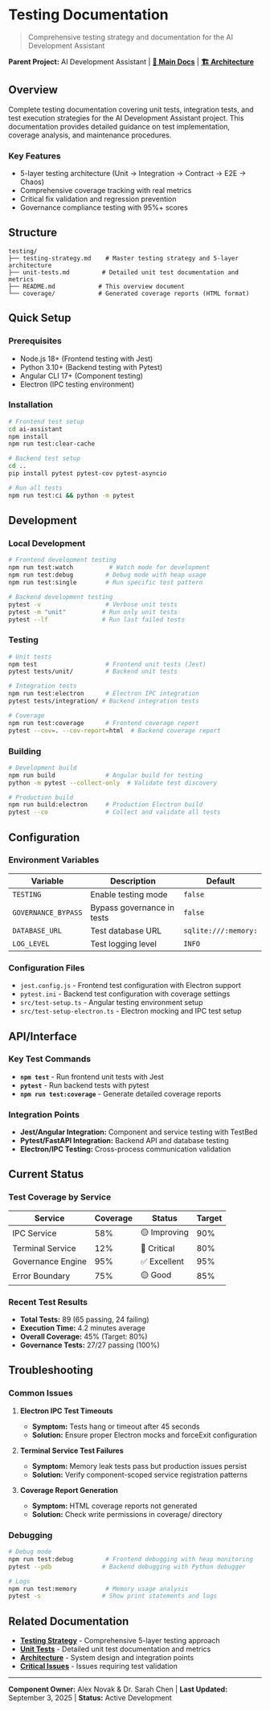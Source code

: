 # Testing Documentation

> Comprehensive testing strategy and documentation for the AI Development Assistant

**Parent Project:** AI Development Assistant | [**📖 Main Docs**](../../CLAUDE.md) | [**🏗️ Architecture**](../architecture/README.md)

## Overview

Complete testing documentation covering unit tests, integration tests, and test execution strategies for the AI Development Assistant project. This documentation provides detailed guidance on test implementation, coverage analysis, and maintenance procedures.

### Key Features
- 5-layer testing architecture (Unit → Integration → Contract → E2E → Chaos)
- Comprehensive coverage tracking with real metrics
- Critical fix validation and regression prevention
- Governance compliance testing with 95%+ scores

## Structure

```
testing/
├── testing-strategy.md    # Master testing strategy and 5-layer architecture
├── unit-tests.md         # Detailed unit test documentation and metrics
├── README.md            # This overview document
└── coverage/            # Generated coverage reports (HTML format)
```

## Quick Setup

### Prerequisites
- Node.js 18+ (Frontend testing with Jest)
- Python 3.10+ (Backend testing with Pytest)
- Angular CLI 17+ (Component testing)
- Electron (IPC testing environment)

### Installation
```bash
# Frontend test setup
cd ai-assistant
npm install
npm run test:clear-cache

# Backend test setup  
cd ..
pip install pytest pytest-cov pytest-asyncio

# Run all tests
npm run test:ci && python -m pytest
```

## Development

### Local Development
```bash
# Frontend development testing
npm run test:watch          # Watch mode for development
npm run test:debug         # Debug mode with heap usage
npm run test:single        # Run specific test pattern

# Backend development testing
pytest -v                  # Verbose unit tests
pytest -m "unit"          # Run only unit tests
pytest --lf               # Run last failed tests
```

### Testing
```bash
# Unit tests
npm test                   # Frontend unit tests (Jest)
pytest tests/unit/         # Backend unit tests

# Integration tests  
npm run test:electron      # Electron IPC integration
pytest tests/integration/ # Backend integration tests

# Coverage
npm run test:coverage      # Frontend coverage report
pytest --cov=. --cov-report=html  # Backend coverage report
```

### Building
```bash
# Development build
npm run build              # Angular build for testing
python -m pytest --collect-only  # Validate test discovery

# Production build
npm run build:electron     # Production Electron build
pytest --co                # Collect and validate all tests
```

## Configuration

### Environment Variables
| Variable | Description | Default |
|----------|-------------|---------|
| `TESTING` | Enable testing mode | `false` |
| `GOVERNANCE_BYPASS` | Bypass governance in tests | `false` |
| `DATABASE_URL` | Test database URL | `sqlite:///:memory:` |
| `LOG_LEVEL` | Test logging level | `INFO` |

### Configuration Files
- `jest.config.js` - Frontend test configuration with Electron support
- `pytest.ini` - Backend test configuration with coverage settings
- `src/test-setup.ts` - Angular testing environment setup
- `src/test-setup-electron.ts` - Electron mocking and IPC test setup

## API/Interface

### Key Test Commands
- **`npm test`** - Run frontend unit tests with Jest
- **`pytest`** - Run backend tests with pytest
- **`npm run test:coverage`** - Generate detailed coverage reports

### Integration Points
- **Jest/Angular Integration:** Component and service testing with TestBed
- **Pytest/FastAPI Integration:** Backend API and database testing
- **Electron/IPC Testing:** Cross-process communication validation

## Current Status

### Test Coverage by Service
| Service | Coverage | Status | Target |
|---------|----------|---------|---------|
| IPC Service | 58% | 🟡 Improving | 90% |
| Terminal Service | 12% | 🔴 Critical | 80% |
| Governance Engine | 95% | ✅ Excellent | 95% |
| Error Boundary | 75% | 🟡 Good | 85% |

### Recent Test Results
- **Total Tests:** 89 (65 passing, 24 failing)
- **Execution Time:** 4.2 minutes average
- **Overall Coverage:** 45% (Target: 80%)
- **Governance Tests:** 27/27 passing (100%)

## Troubleshooting

### Common Issues
1. **Electron IPC Test Timeouts**
   - **Symptom:** Tests hang or timeout after 45 seconds
   - **Solution:** Ensure proper Electron mocks and forceExit configuration

2. **Terminal Service Test Failures** 
   - **Symptom:** Memory leak tests pass but production issues persist
   - **Solution:** Verify component-scoped service registration patterns

3. **Coverage Report Generation**
   - **Symptom:** HTML coverage reports not generated
   - **Solution:** Check write permissions in coverage/ directory

### Debugging
```bash
# Debug mode
npm run test:debug         # Frontend debugging with heap monitoring
pytest --pdb              # Backend debugging with Python debugger

# Logs
npm run test:memory        # Memory usage analysis
pytest -s                 # Show print statements and logs
```

## Related Documentation

- [**Testing Strategy**](./testing-strategy.md) - Comprehensive 5-layer testing approach
- [**Unit Tests**](./unit-tests.md) - Detailed unit test documentation and metrics  
- [**Architecture**](../architecture/README.md) - System design and integration points
- [**Critical Issues**](../../claude/claude-sections/critical-issues.md) - Issues requiring test validation

---

**Component Owner:** Alex Novak & Dr. Sarah Chen | **Last Updated:** September 3, 2025 | **Status:** Active Development